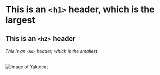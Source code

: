 # This is an `<h1>` header, which is the largest
## This is an `<h2>` header
###### This is an `<h6>` header, which is the smallest 


![Image of Yaktocat](https://octodex.github.com/images/yaktocat.png)
